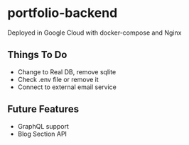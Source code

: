 # portfolio-backend
Deployed in Google Cloud with docker-compose and Nginx

## Things To Do
- Change to Real DB, remove sqlite
- Check .env file or remove it
- Connect to external email service

## Future Features
- GraphQL support
- Blog Section API
